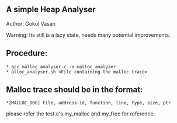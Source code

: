 
A simple Heap Analyser
---------------------

Author: Gokul Vasan

Warning: Its still is a lazy state, needs many potential improvements.

Procedure:
-----------

	* gcc malloc_analyser.c -o malloc_analyser
	* alloc_analyser.sh <File containing the malloc trace>

Malloc trace should be in the format:
-------------------------------------
	*[MALLOC_DBG] File, address-id, function, line, type, size, ptr

please refer the test.c's my_malloc and my_free for reference.


